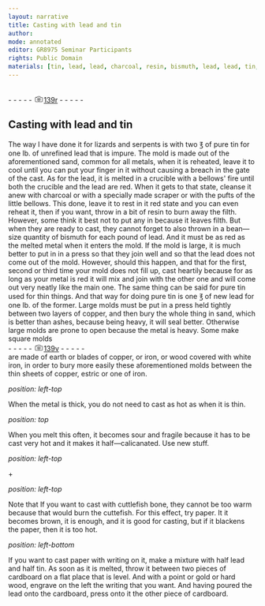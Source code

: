 ```yaml
---
layout: narrative
title: Casting with lead and tin
author:
mode: annotated
editor: GR8975 Seminar Participants
rights: Public Domain
materials: [tin, lead, lead, charcoal, resin, bismuth, lead, lead, tin, tin, lead, paper, paper]
---
```


 <br/>- - - - - <a href="http://gallica.bnf.fr/ark:/12148/btv1b10500001g/f283.image"><img src="../assets/photo-icon.png" alt="folio image: " style="display:inline-block; margin-bottom:-3px;"/>139r</a> - - - - - <br/> 
## Casting with lead and tin

  
  The way I have done it  for lizards and serpents is with two ℥ of pure tin for one lb. of unrefined lead that is impure. The mold is made out of the aforementioned sand, common for all metals, when it is reheated, leave it to cool until you can put your finger in it without causing a breach in the gate of the cast. As for the lead, it is melted in a crucible with a bellows' fire until both the crucible and the lead are red. When it gets to that state, cleanse it anew with charcoal or with a specially made scraper or with the pufts of the little bellows. This done, leave it to rest in it red state and you can even reheat it, then if you want, throw in a bit of resin to burn away the filth. However, some think it best not to put any in because it leaves filth. But when they are ready to cast, they cannot forget to also thrown in a bean—size quantity of bismuth for each pound of lead. And it must be as red as the melted metal when it enters the mold. If the mold is large, it is much better to put in in a press so that they join well and so that the lead does not come out of the mold. However, should this happen, and that for the first, second or third time your mold does not fill up, cast heartily because for as long as your metal is red it will mix and join with the other one and will come out very neatly like the main one. The same thing can be said for pure tin used for thin things. And that way for doing pure tin is one ℥ of new lead for one lb. of the former. Large molds must be put in a press held tightly between two layers of copper, and then bury the whole thing in sand, which is better than ashes, because being heavy, it will seal better. Otherwise large molds are prone to open because the metal is heavy. Some make square molds 
  <br/>- - - - - <a href="http://gallica.bnf.fr/ark:/12148/btv1b10500001g/f284.image"><img src="../assets/photo-icon.png" alt="folio image: " style="display:inline-block; margin-bottom:-3px;"/>139v</a> - - - - - <br/> 
are made of earth or blades of copper, or iron, or wood covered with white iron, in order to bury more easily these aforementioned molds between the thin sheets of copper, estric or one of iron. 
   
*position: left-top*

 When the metal is thick, you do not need to cast as hot as when it is thin. 
  
*position: top*

 When you melt this often, it becomes sour and fragile because it has to be cast very hot and it makes it half—calicanated. Use new stuff. 
   
*position: left-top*

\+ 
 
*position: left-top*

 Note that If you want to cast with cuttlefish bone, they cannot be too warm because that would burn the cuttefish. For this effect, try paper. It it becomes brown, it is enough, and it is good for casting, but if it blackens the paper, then it is too hot. 
 
*position: left-bottom*

 If you want to cast paper with writing on it, make a mixture with half lead and half tin. As soon as it is melted, throw it between two pieces of cardboard on a flat place that is level. And with a point or gold or hard wood, engrave on the left the writing that you want. And having poured the lead onto the cardboard, press onto it the other piece of cardboard. 
  
